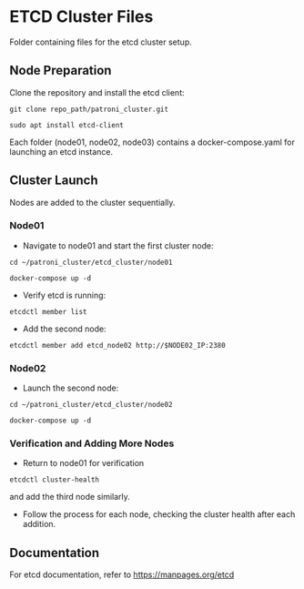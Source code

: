 # ETCD Cluster Files

Folder containing files for the etcd cluster setup.

## Node Preparation

Clone the repository and install the etcd client:


`git clone repo_path/patroni_cluster.git`


`sudo apt install etcd-client`


Each folder (node01, node02, node03) contains a docker-compose.yaml for launching an etcd instance.

## Cluster Launch

Nodes are added to the cluster sequentially.

### Node01

- Navigate to node01 and start the first cluster node:


`cd ~/patroni_cluster/etcd_cluster/node01`

`docker-compose up -d`

- Verify etcd is running:

`etcdctl member list`

- Add the second node:

`etcdctl member add etcd_node02 http://$NODE02_IP:2380`

### Node02

- Launch the second node:

`cd ~/patroni_cluster/etcd_cluster/node02`

`docker-compose up -d`

### Verification and Adding More Nodes

- Return to node01 for verification 

`etcdctl cluster-health`

and add the third node similarly.

- Follow the process for each node, checking the cluster health after each addition.


## Documentation
For etcd documentation, refer to 
https://manpages.org/etcd